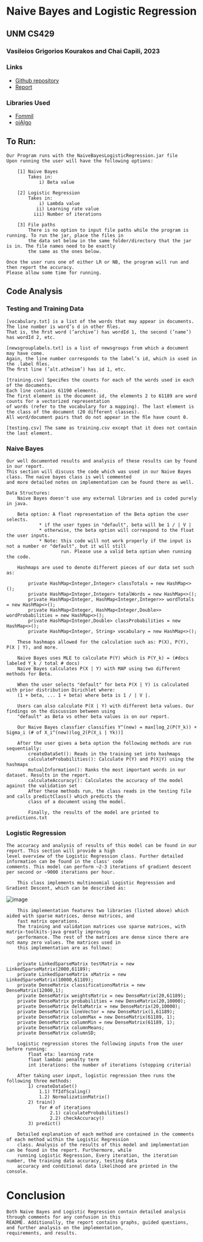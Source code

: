 # Naive Bayes and Logistic Regression
## UNM CS429
### Vasileios Grigorios Kourakos and Chai Capili, 2023

### Links
* [Github repository](https://github.com/ccapili808/NaiveBayes-Regression/main)
* [Report](https://docs.google.com/document/d/1yWmtAEf-TGO7MUCfr1-NoXLMXN6U-13BJ--bm_LfpAU/edit?usp=sharing)

### Libraries Used
* [Fommil](https://github.com/fommil/matrix-toolkits-java/)
* [ojAlgo](https://github.com/optimatika/ojAlgo)

## To Run:
    Our Program runs with the NaiveBayesLogisticRegression.jar file
    Upon running the user will have the following options: 

        [1] Naive Bayes
            Takes in: 
                i) Beta value

        [2] Logistic Regression 
            Takes in: 
                i) Lambda value 
               ii) Learning rate value 
              iii) Number of iterations

        [3] File paths
            There is no option to input file paths while the program is running. To run the jar, place the files in 
            the data set below in the same folder/directory that the jar is in. The file names need to be exactly
            the same as the ones below. 

    Once the user runs one of either LR or NB, the program will run and then report the accuracy. 
    Please allow some time for running.

## Code Analysis
### Testing and Training Data
    [vocabulary.txt] is a list of the words that may appear in documents. The line number is word’s d in other ﬁles. 
    That is, the ﬁrst word (’archive’) has wordId 1, the second (’name’) has wordId 2, etc.

    [newsgrouplabels.txt] is a list of newsgroups from which a document may have come. 
    Again, the line number corresponds to the label’s id, which is used in the .label ﬁles. 
    The ﬁrst line (’alt.atheism’) has id 1, etc.

    [training.csv] Speciﬁes the counts for each of the words used in each of the documents. 
    Each line contains 61190 elements. 
    The first element is the document id, the elements 2 to 61189 are word counts for a vectorized representation 
    of words (refer to the vocabulary for a mapping). The last element is the class of the document (20 different classes). 
    All word/document pairs that do not appear in the ﬁle have count 0.

    [testing.csv] The same as training.csv except that it does not contain the last element.
### Naive Bayes
    Our well documented results and analysis of these results can by found in our report. 
    This section will discuss the code which was used in our Naive Bayes class. The naive bayes class is well commented
    and more detailed notes on implementation can be found there as well. 
    
    Data Structures: 
        Naive Bayes doesn't use any external libraries and is coded purely in java. 

        Beta option: A float representation of the Beta option the user selects. 
                * if the user types in "default", beta will be 1 / | V |
                * otherwise, the beta option will correspond to the float the user inputs. 
                * Note: this code will not work properly if the input is not a number or "default", but it will still 
                        run. Please use a valid beta option when running the code. 

        Hashmaps are used to denote different pieces of our data set such as: 

            private HashMap<Integer,Integer> classTotals = new HashMap<>();
            private HashMap<Integer,Integer> totalWords = new HashMap<>();
            private HashMap<Integer, HashMap<Integer,Integer>> wordTotals = new HashMap<>();
            private HashMap<Integer, HashMap<Integer,Double>> wordProbabilities = new HashMap<>();
            private HashMap<Integer,Double> classProbabilities = new HashMap<>();
            private HashMap<Integer, String> vocabulary = new HashMap<>();
        
        These hashmaps allowed for the calculation such as: P(X), P(Y), P(X | Y), and more. 

        Naive Bayes uses MLE to calculate P(Y) which is P(Y_k) = (#docs labeled Y_k / total # docs)
        Naive Bayes calculates P(X | Y) with MAP using two different methods for Beta. 

        When the user selects "default" for beta P(X | Y) is calculated with prior distribution Dirichlet where: 
        (1 + beta, ... 1 + beta) where beta is 1 / | V |. 

        Users can also calculate P(X | Y) with different beta values. Our findings on the discussion between using 
        "default" as Beta vs other beta values is on our report. 

        Our Naive Bayes classfier classifies Y^(new) = max[log_2(P(Y_k)) + Sigma_i (# of X_i^(new))log_2(P(X_i | Yk))]

        After the user gives a beta option the following methods are run sequentially: 
            createDataSet(): Reads in the training set into hashmaps
            calculateProbabilities(): Calculate P(Y) and P(X|Y) using the hashmaps
            mutualInformation(): Ranks the most important words in our dataset. Results in the report. 
            calculateAccuracy(): Calculates the accuracy of the model against the validation set
            After these methods run, the class reads in the testing file and calls predictClass() which predicts the 
            class of a document using the model. 
            
            Finally, the results of the model are printed to predictions.txt

### Logistic Regression
    The accuracy and analysis of results of this model can be found in our report. This section will provide a high 
    level overview of the Logistic Regression class. Further detailed information can be found in the class' code 
    comments. This model can perform ~2-3 iterations of gradient descent per second or ~9000 iterations per hour. 
        
        This class implements multinoomial Logistic Regression and Gradient Descent, which can be described as: 
![image](https://user-images.githubusercontent.com/115299284/227747070-4860eb9f-34b6-4b4e-a395-09bbb93830fc.png)

    
        This implementation features two libraries (listed above) which aided with sparse matrices, dense matrices, and 
        fast matrix operations. 
        The training and validation matrices use sparse matrices, with matrix-toolkits-java greatly improving 
        performance. The rest of the matrices are dense since there are not many zero values. The matrices used in 
        this implementation are as follows: 


        private LinkedSparseMatrix testMatrix = new LinkedSparseMatrix(2000,61189);
        private LinkedSparseMatrix xMatrix = new LinkedSparseMatrix(10000,61189);
        private DenseMatrix classificationsMatrix = new DenseMatrix(12000,1);
        private DenseMatrix weightsMatrix = new DenseMatrix(20,61189);
        private DenseMatrix probabilities = new DenseMatrix(20,10000);
        private DenseMatrix deltaMatrix = new DenseMatrix(20,10000);
        private DenseMatrix lineVector = new DenseMatrix(1,61189);
        private DenseMatrix columnMax = new DenseMatrix(61189, 1);
        private DenseMatrix columnMin = new DenseMatrix(61189, 1);
        private DenseMatrix columnMeans;
        private DenseMatrix columnSD;
        
        Logistic regression stores the following inputs from the user before running:  
            float eta: learning rate
            float lambda: penalty term
            int iterations: the number of iterations (stopping criteria) 
        
        After taking user input, logistic regression then runs the following three methods: 
            1) createDataSet()
                1.1) TfIdfScaling()
                1.2) NormalizationMatrix()
            2) train()
                for # of iterations
                    2.1) calculateProbabilities()
                    2.2) checkAccuracy()
            3) predict()
        
        Detailed explanation of each method are contained in the comments of each method within the Logistic Regression 
        class. Analysis of the results of this model and implementation can be found in the report. Furthermore, while 
        running Logistic Regression, Every iteration, the iteration number, the training data accuracy, testing data 
        accuracy and conditional data likelihood are printed in the console.


# Conclusion 
    Both Naive Bayes and Logistic Regression contain detailed analysis through comments for any confusion in this 
    README. Additionally, the report contains graphs, guided questions, and further analysis on the implementation, 
    requirements, and results. 
    

